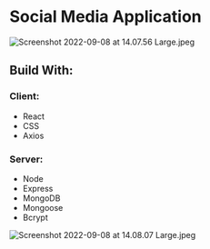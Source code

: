 # Social Media Application

![Screenshot 2022-09-08 at 14.07.56 Large.jpeg](https://res.craft.do/user/full/9becb574-f036-dae3-8b23-ef86b3c4a5d4/29B71994-ECCE-4E84-93E7-965CFB465D96_2/yIQpwJjGgrXMjl80VjekRGgvuhhEPROZSI9xxxgxDuYz/Screenshot%202022-09-08%20at%2014.07.56%20Large.jpeg)

## Build With:

### Client:

- React
- CSS
- Axios

### Server:

- Node
- Express
- MongoDB
- Mongoose
- Bcrypt

![Screenshot 2022-09-08 at 14.08.07 Large.jpeg](https://res.craft.do/user/full/9becb574-f036-dae3-8b23-ef86b3c4a5d4/4BE531B9-BC6B-4E03-823C-FB730C3335C7_2/HTR11Z0Bq03p6DpYcFvQYnhsm9clx2lksAqISvbLrLQz/Screenshot%202022-09-08%20at%2014.08.07%20Large.jpeg)

